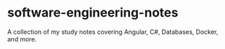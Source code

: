 # software-engineering-notes
A collection of my study notes covering Angular, C#, Databases, Docker, and more.
